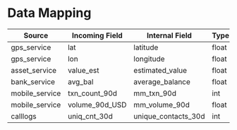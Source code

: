 # Data Mapping

| Source         | Incoming Field          | Internal Field        | Type   | Notes                       |
|----------------|-------------------------|-----------------------|--------|-----------------------------|
| gps_service    | lat                     | latitude              | float  | degrees                     |
| gps_service    | lon                     | longitude             | float  | degrees                     |
| asset_service  | value_est               | estimated_value       | float  | USD                         |
| bank_service   | avg_bal                 | average_balance       | float  | USD                         |
| mobile_service | txn_count_90d           | mm_txn_90d            | int    |                             |
| mobile_service | volume_90d_USD          | mm_volume_90d         | float  | USD                         |
| calllogs       | uniq_cnt_30d            | unique_contacts_30d   | int    |                             |